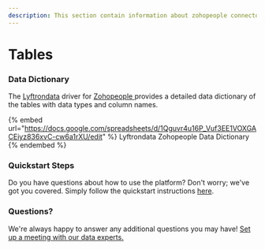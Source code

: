 ```yaml
---
description: This section contain information about zohopeople connector tables information
---
```


# Tables

### Data Dictionary

The [Lyftrondata](https://www.lyftrondata.com/) driver for [Zohopeople](https://www.lyftrondata.com/integration/finance-analytics/zoho-people//)[ ](https://www.lyftrondata.com/integration/zohopeople/)provides a detailed data dictionary of the tables with data types and column names.

{% embed url="https://docs.google.com/spreadsheets/d/1Qguvr4u16P_Vuf3EE1VOXGACEiyz836xvC-cw6a1rXU/edit" %}
Lyftrondata Zohopeople Data Dictionary
{% endembed %}

### Quickstart Steps

Do you have questions about how to use the platform? Don't worry; we've got you covered. Simply follow the quickstart instructions [here](../README.md).

### Questions? <a href="#questions" id="questions"></a>

We're always happy to answer any additional questions you may have! [Set up a meeting with our data experts.](https://www.lyftrondata.com/book-a-meeting/)

